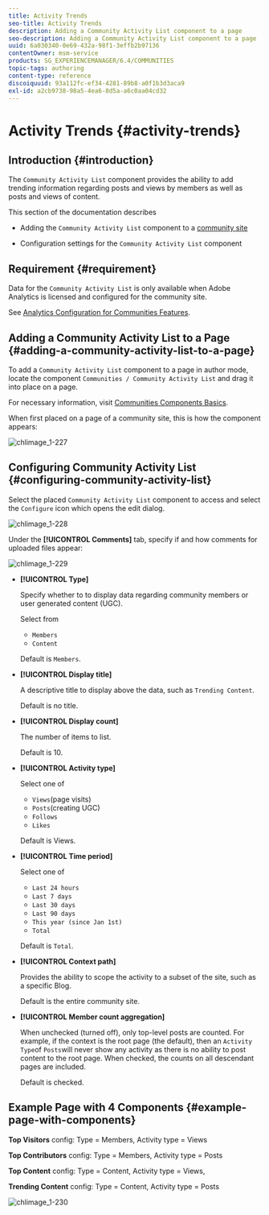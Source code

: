 ```yaml
---
title: Activity Trends
seo-title: Activity Trends
description: Adding a Community Activity List component to a page
seo-description: Adding a Community Activity List component to a page
uuid: 6a030340-0e69-432a-98f1-3effb2b97136
contentOwner: msm-service
products: SG_EXPERIENCEMANAGER/6.4/COMMUNITIES
topic-tags: authoring
content-type: reference
discoiquuid: 93a112fc-ef34-4281-89b8-a0f1b3d3aca9
exl-id: a2cb9738-98a5-4ea6-8d5a-a6c0aa04cd32
---
```

# Activity Trends {#activity-trends}

## Introduction {#introduction}

The `Community Activity List` component provides the ability to add trending information regarding posts and views by members as well as posts and views of content.

This section of the documentation describes

* Adding the `Community Activity List` component to a [community site](overview.md#community-sites)

* Configuration settings for the `Community Activity List` component

## Requirement {#requirement}

Data for the `Community Activity List` is only available when Adobe Analytics is licensed and configured for the community site.

See [Analytics Configuration for Communities Features](analytics.md).

## Adding a Community Activity List to a Page {#adding-a-community-activity-list-to-a-page}

To add a `Community Activity List` component to a page in author mode, locate the component `Communities / Community Activity List` and drag it into place on a page.

For necessary information, visit [Communities Components Basics](basics.md).

When first placed on a page of a community site, this is how the component appears:

![chlimage_1-227](assets/chlimage_1-227.png)

## Configuring Community Activity List  {#configuring-community-activity-list}

Select the placed `Community Activity List` component to access and select the `Configure` icon which opens the edit dialog.

![chlimage_1-228](assets/chlimage_1-228.png)

Under the **[!UICONTROL Comments]** tab, specify if and how comments for uploaded files appear:

![chlimage_1-229](assets/chlimage_1-229.png)

* **[!UICONTROL Type]**

  Specify whether to to display data regarding community members or user generated content (UGC).

  Select from
  * `Members`
  * `Content`

  Default is `Members`.

* **[!UICONTROL Display title]**

  A descriptive title to display above the data, such as `Trending Content`.  

  Default is no title.

* **[!UICONTROL Display count]**

  The number of items to list.

  Default is 10.

* **[!UICONTROL Activity type]**

  Select one of
  * `Views`(page visits)
  * `Posts`(creating UGC)
  * `Follows`
  * `Likes`

  Default is Views.

* **[!UICONTROL Time period]**

  Select one of
  * `Last 24 hours`
  * `Last 7 days`
  * `Last 30 days`
  * `Last 90 days`
  * `This year (since Jan 1st)`
  * `Total`

  Default is `Total`.

* **[!UICONTROL Context path]**

  Provides the ability to scope the activity to a subset of the site, such as a specific Blog.

  Default is the entire community site.

* **[!UICONTROL Member count aggregation]**

  When unchecked (turned off), only top-level posts are counted. For example, if the context is the root page (the default), then an `Activity Type`of `Posts`will never show any activity as there is no ability to post content to the root page. When checked, the counts on all descendant pages are included.

  Default is checked.

## Example Page with 4 Components {#example-page-with-components}

**Top Visitors** config: Type = Members, Activity type = Views

**Top Contributors** config: Type = Members, Activity type = Posts

**Top Content** config: Type = Content, Activity type = Views,

**Trending Content** config: Type = Content, Activity type = Posts

![chlimage_1-230](assets/chlimage_1-230.png)
